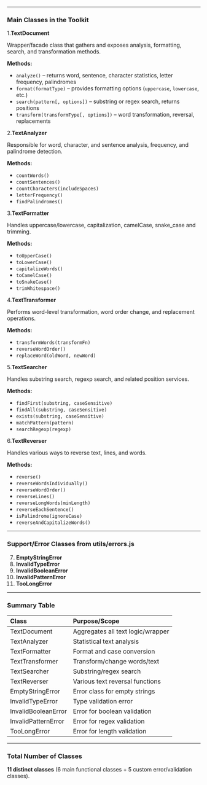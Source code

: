 
***

### Main Classes in the Toolkit

1.**TextDocument**

Wrapper/facade class that gathers and exposes analysis, formatting, search, and transformation methods.

**Methods:**

- `analyze()` – returns word, sentence, character statistics, letter frequency, palindromes
- `format(formatType)` – provides formatting options (`uppercase`, `lowercase`, etc.)
- `search(pattern[, options])` – substring or regex search, returns positions
- `transform(transformType[, options])` – word transformation, reversal, replacements

2.**TextAnalyzer**

Responsible for word, character, and sentence analysis, frequency, and palindrome detection.

**Methods:**

- `countWords()`
- `countSentences()`
- `countCharacters(includeSpaces)`
- `letterFrequency()`
- `findPalindromes()`

3.**TextFormatter**

Handles uppercase/lowercase, capitalization, camelCase, snake_case and trimming.

**Methods:**

- `toUpperCase()`
- `toLowerCase()`
- `capitalizeWords()`
- `toCamelCase()`
- `toSnakeCase()`
- `trimWhitespace()`

4.**TextTransformer**

Performs word-level transformation, word order change, and replacement operations.

**Methods:**

- `transformWords(transformFn)`
- `reverseWordOrder()`
- `replaceWord(oldWord, newWord)`

5.**TextSearcher**

Handles substring search, regexp search, and related position services.

**Methods:**

- `findFirst(substring, caseSensitive)`
- `findAll(substring, caseSensitive)`
- `exists(substring, caseSensitive)`
- `matchPattern(pattern)`
- `searchRegexp(regexp)`

6.**TextReverser**

Handles various ways to reverse text, lines, and words.

**Methods:**

- `reverse()`
- `reverseWordsIndividually()`
- `reverseWordOrder()`
- `reverseLines()`
- `reverseLongWords(minLength)`
- `reverseEachSentence()`
- `isPalindrome(ignoreCase)`
- `reverseAndCapitalizeWords()`

***

### Support/Error Classes from utils/errors.js

7. **EmptyStringError**
8. **InvalidTypeError**
9. **InvalidBooleanError**
10. **InvalidPatternError**
11. **TooLongError**

***

### Summary Table

| Class | Purpose/Scope |
| :-- | :-- |
| TextDocument | Aggregates all text logic/wrapper |
| TextAnalyzer | Statistical text analysis |
| TextFormatter | Format and case conversion |
| TextTransformer | Transform/change words/text |
| TextSearcher | Substring/regex search |
| TextReverser | Various text reversal functions |
| EmptyStringError | Error class for empty strings |
| InvalidTypeError | Type validation error |
| InvalidBooleanError | Error for boolean validation |
| InvalidPatternError | Error for regex validation |
| TooLongError | Error for length validation |


***

### Total Number of Classes

**11 distinct classes** (6 main functional classes + 5 custom error/validation classes).

